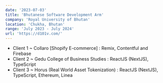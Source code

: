 ```yaml
---
date: '2023-07-03'
title: 'Bhutanese Software Development Arm'
company: 'Royal University of Bhutan'
location: 'Chukha, Bhutan'
range: 'July 2023 - July 2024'
url: 'https://d101v.com/'
---
```


- Client 1 ~ Collaro [Shopify E-commerce] : Remix, Contentful and Firebase
- Client 2 ~ Gedu College of Business Studies : ReactJS (NextJS), TypeScript
- Client 3 ~ Horus (Real World Asset Tokenization) : ReactJS (NextJS), TypeScript, Ethereum, Linea
